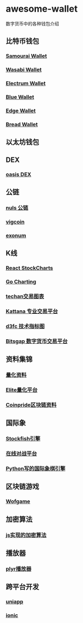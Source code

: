 # awesome-wallet
数字货币中的各种钱包介绍

## 比特币钱包

### [Samourai Wallet](https://samouraiwallet.com/)

### [Wasabi Wallet](https://www.wasabiwallet.io/)

### [Electrum Wallet](https://electrum.org/#home)
### [Blue Wallet](https://github.com/bluewallet/bluewallet)
### [Edge Wallet](https://github.com/EdgeApp)
### [Bread Wallet](https://github.com/breadwallet/breadwallet-android)

## 以太坊钱包

## DEX

### [oasis DEX](https://github.com/OasisDEX/oasis-react)

## 公链

### [nuls 公链](https://github.com/nuls-io/nuls-v2)
### [vigcoin](https://github.com/vigcoin)
### [exonum](https://github.com/exonum)

## K线

### [React StockCharts](https://github.com/rrag/react-stockcharts)
### [Go Charting](https://gocharting.com)
### [techan交易图表](https://github.com/stock-chart/techan.js)
### [Kattana 专业交易平台](https://kattana.trade/pricing.html)
### [d3fc 技术指标图](https://github.com/ColinEberhardt/d3fc-technical-indicator)
### [Bitsgap 数字货币交易平台](https://bitsgap.com/)

## 资料集锦

### [量化资料](https://github.com/EliteQuant/EliteQuant)
### [Elite量化平台](https://gitee.com/EliteQuant)
### [Coinpride区块链资料](https://github.com/coinpride/CryptoList)

## 国际象
### [Stockfish引擎](https://github.com/official-stockfish/Stockfish)
### [在线对战平台](https://chessui.com/chess.html#)
### [Python写的国际象棋引擎](https://lucaschess.pythonanywhere.com/index?lang=en)

## 区块链游戏
### [Wofgame](https://wofgame.github.io/)

## 加密算法

### [js实现的加密算法](http://cryptocoinjs.com/modules/crypto/crypto-hashing/)

## 播放器
### [plyr播放器](https://github.com/sampotts/plyr#api)

## 跨平台开发
### [uniapp](https://uniapp.dcloud.io)
### [ionic](https://ionicframework.com)

